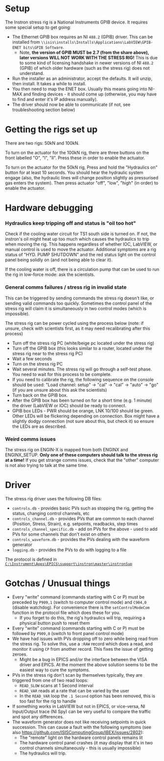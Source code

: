 # Setup

The Instron stress rig is a National Instruments GPIB device. It requires some special setup to get going:

- The Ethernet GPIB box requires an NI `488.2` (GPIB) driver. This can be installed from `\\isis\installs\Installs\Applications\LabVIEW\GPIB-ENET bits\GPIB Software`.
  - Note, **the version of GPIB MUST be 2.7 (from the share above), later versions WILL NOT WORK WITH THE STRESS RIG!** This is due to some kind of licensing handshake in newer versions of NI `488.2` (GPIB) of which older hardware (such as the stress rig) does not understand.
- Run the installer as an administrator, accept the defaults. It will unzip, then install. It takes a while to install.
- You then need to map the ENET box. Usually this means going into NI-MAX and finding devices - it should come up (otherwise, you may have to find and enter it's IP address manually).
- The driver should now be able to communicate (if not, see troubleshooting section below)

# Getting the rigs set up

There are two rigs: 50kN and 100kN.

To turn on the actuator for the 100kN rig, there are three buttons on the front labelled "O", "I", "II". Press these in order to enable the actuator.

To turn on the actuator for the 50kN rig, Press and hold the "Hydraulics on" button for at least 10 seconds. You should hear the hydraulic system engage (also, the hydraulic lines will change position slightly as pressurised gas enters the system). Then press actuator "off", "low", "high" (in order) to enable the actuator.

# Hardware debugging

### Hydraulics keep tripping off and status is "oil too hot"

Check if the cooling water circuit for TS1 south side is turned on. If not, the instron's oil might heat up too much which causes the hydraulics to trip when moving the rig. This happens regardless of whether IOC, LabVIEW, or manual control is used to move the actuator. Additional symptoms are a rig status of "HYD. PUMP SHUTDOWN" and the red status light on the control panel being solidly on (and not being able to clear it).

If the cooling water is off, there is a circulation pump that can be used to run the rig in low-force mode: ask the scientists.

### General comms failures / stress rig in invalid state

This can be triggered by sending commands the stress rig doesn't like, or sending valid commands too quickly. Sometimes the control panel of the stress rig will claim it is simultaneously in two control modes (which is impossible).

The stress rig can be power cycled using the process below (note: if unsure, check with scientists first, as it may need recalibrating after this process)
- Turn off the stress rig PC (white/beige pc located under the stress rig)
- Turn off the GPIB box (this looks similar to a router, located under the stress rig near to the stress rig PC)
- Wait a few seconds
- Turn on the stress rig PC
- Wait several minutes. The stress rig will go through a self-test phase. You need to wait for this process to be complete.
- If you need to calibrate the rig, the following sequence on the console should be used: "Load channel: setup" -> "cal" -> "cal" -> "auto" -> "go" (if you are unsure about this ask the scientists)
- Turn back on the GPIB box. 
- After the GPIB box has been turned on for a short time (e.g. 1 minute) the driver (LabVIEW or IOC) should be ready to connect.
- GPIB box LEDs - PWR should be orange, LNK 10/100 should be green. Other LEDs will be flickering depending on connection. Box might have a slightly dodgy connection (not sure about this, but check it) so ensure the LEDs are as described.

### Weird comms issues

The stress rig on ENGIN-X is mapped from both ENGINX and ENGINX_SETUP. **Only one of these computers should talk to the stress rig at a time!** If you get strange comms issues, check that the "other" computer is not also trying to talk at the same time.

# Driver

The stress rig driver uses the following DB files:
- `controls.db` - provides basic PVs such as stopping the rig, getting the status, changing control channels, etc
- `controls_channel.db` - provides PVs that are common to each channel (Position, Stress, Strain), e.g. setpoints, readbacks, step times
- `controls_channel_specific.db` - add on PVs for the above - used to add PVs for some channels that don't exist on others
- `controls_waveform.db` - provides the PVs dealing with the waveform generator
- `logging.db` - provides the PVs to do with logging to a file

The protocol is defined in [`C:\Instrument\Apps\EPICS\support\instron\master\instronSup`](https://github.com/ISISComputingGroup/EPICS-instron/blob/master/instronSup/devinstron.proto)

# Gotchas / Unusual things
- Every "write" command (commands starting with C or P) must be preceded by `P909,1` (switch to computer control mode) and `C904,0` (disable watchdog). For convenience there is the `setControlModeCom` function in the protocol file which does these for you.
  * If you forget to do this, the rig's hydraulics will trip, requiring a physical button push to reset them
- Every "write" command (commands starting with C or P) must be followed by `P909,0` (switch to front panel control mode)
- We have had issues with PVs dropping off to zero while being read from the stress rig. To solve this, use a `:RAW` record which does a read, and monitor it using `CP` from another record. This fixes the issue of getting zeroes.
  * Might be a bug in EPICS and/or the interface between the VISA driver and EPICS. At the moment the above solution seems to be the easiest way to cure the symptoms.
- PVs in the stress rig don't scan by themselves typically, they are triggered from one of two read loops:
  * `READ_SLOW` scans at 1 Second interval
  * `READ_VAR` reads at a rate that can be varied by the user
  * In the `READ_VAR` loop the `.1 Second` option has been removed, this is too fast for the rig to handle
- If something works in LabVIEW but not in EPICS, or vice-versa, NI Input/Output trace (NI Spy) can be very useful to compare the traffic and spot any differences.
- The waveform generator does not like receiving setpoints in quick succession. This can cause a fault with the following symptoms (see also https://github.com/ISISComputingGroup/IBEX/issues/2802):
  * The "remote" light on the hardware control panels remains lit
  * The hardware control panel crashes (it may display that it's in two control channels simultaneously - this is usually impossible)
  * The hydraulics will trip.